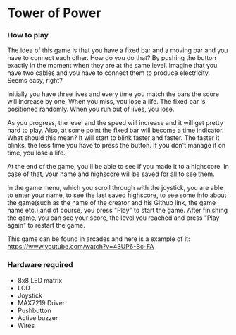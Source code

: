 # Tower of Power
### How to play
  The idea of this game is that you have a fixed bar and a moving bar and you have to connect each other. How do you do that? By pushing the button exactly in the moment when they are at the same level. Imagine that you have two cables and you have to connect them to produce electricity. Seems easy, right?
  
  Initially you have three lives and every time you match the bars the score will increase by one. When you miss, you lose a life. The fixed bar is positioned randomly. When you run out of lives, you lose.
  
  As you progress, the level and the speed will increase and it will get pretty hard to play. Also, at some point the fixed bar will become a time indicator. What should this mean? It will start to blink faster and faster. The faster it blinks, the less time you have to press the button. If you don't manage it on time, you lose a life.
  
  At the end of the game, you'll be able to see if you made it to a highscore. In case of that, your name and highscore will be saved for all to see them. 
  
  In the game menu, which you scroll through with the joystick, you are able to enter your name, to see the last saved highscore, to see some info about the game(such as the name of the creator and his Github link, the game name etc.) and of course, you press "Play" to start the game. After finishing the game, you can see your score, the level you reached and press "Play again" to restart the game.
  
  This game can be found in arcades and here is a example of it: https://www.youtube.com/watch?v=43UP6-Bc-FA
### Hardware required
- 8x8 LED matrix
- LCD
- Joystick
- MAX7219 Driver
- Pushbutton
- Active buzzer
- Wires
